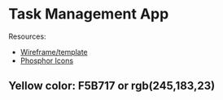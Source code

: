 # Task Management App

Resources:

- [Wireframe/template](https://dribbble.com/shots/14532608-Task-Manager-App-Design)
- [Phosphor Icons](https://phosphoricons.com/)


## Yellow color: F5B717 or rgb(245,183,23)
